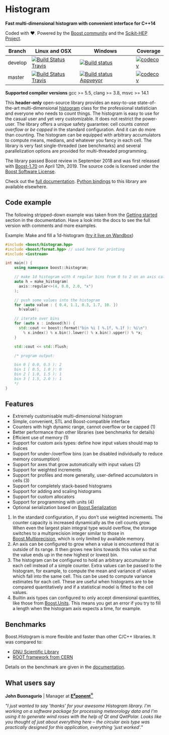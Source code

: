 # Histogram

**Fast multi-dimensional histogram with convenient interface for C++14**

Coded with ❤. Powered by the [Boost community](https://www.boost.org) and the [Scikit-HEP Project](http://scikit-hep.org).

Branch  | Linux and OSX | Windows | Coverage
------- | ------------- |-------- | --------
develop | [![Build Status Travis](https://travis-ci.com/HDembinski/histogram.svg?branch=develop)](https://travis-ci.com/HDembinski/histogram?branch=develop) | [![Build status](https://ci.appveyor.com/api/projects/status/400lx25l3jdpk96b/branch/develop?svg=true)](https://ci.appveyor.com/project/HDembinski/histogram/branch/develop) | [![codecov](https://codecov.io/gh/HDembinski/histogram/branch/develop/graph/badge.svg)](https://codecov.io/gh/HDembinski/histogram/branch/develop)
master  | [![Build Status Travis](https://travis-ci.com/HDembinski/histogram.svg?branch=master)](https://travis-ci.com/HDembinski/histogram?branch=master) | [![Build status Appveyor](https://ci.appveyor.com/api/projects/status/400lx25l3jdpk96b/branch/master?svg=true)](https://ci.appveyor.com/project/HDembinski/histogram/branch/master) | [![codecov](https://codecov.io/gh/HDembinski/histogram/branch/master/graph/badge.svg)](https://codecov.io/gh/HDembinski/histogram/branch/master)

**Supported compiler versions** gcc >= 5.5, clang >= 3.8, msvc >= 14.1

This **header-only** open-source library provides an easy-to-use state-of-the-art multi-dimensional [histogram](https://en.wikipedia.org/wiki/Histogram) class for the professional statistician and everyone who needs to count things. The histogram is easy to use for the casual user and yet very customizable. It does not restrict the power-user. The library offers a unique safety guarantee: cell counts *cannot overflow* or *be capped* in the standard configuration. And it can do more than counting. The histogram can be equipped with arbitrary accumulators to compute means, medians, and whatever you fancy in each cell. The library is very fast single-threaded (see benchmarks) and several parallelization options are provided for multi-threaded programming.

The library passed Boost review in September 2018 and was first released with [Boost-1.70](http://www.boost.org) on April 12th, 2019. The source code is licensed under the [Boost Software License](http://www.boost.org/LICENSE_1_0.txt).

Check out the [full documentation](https://www.boost.org/doc/libs/develop/libs/histogram/doc/html/index.html). [Python bindings](https://github.com/hdembinski/histogram-python) to this library are available elsewhere.

## Code example

The following stripped-down example was taken from the [Getting started](https://www.boost.org/doc/libs/develop/libs/histogram/doc/html/histogram/getting_started.html) section in the documentation. Have a look into the docs to see the full version with comments and more examples.

Example: Make and fill a 1d-histogram ([try it live on Wandbox](https://wandbox.org/permlink/FfVtlXg6fC5b52rn))

```cpp
#include <boost/histogram.hpp>
#include <boost/format.hpp> // used here for printing
#include <iostream>

int main() {
    using namespace boost::histogram;

    // make 1d histogram with 4 regular bins from 0 to 2 on an axis called "x"
    auto h = make_histogram(
      axis::regular<>(4, 0.0, 2.0, "x")
    );

    // push some values into the histogram
    for (auto value : { 0.4, 1.1, 0.3, 1.7, 10. })
      h(value);

    // iterate over bins
    for (auto x : indexed(h)) {
      std::cout << boost::format("bin %i [ %.1f, %.1f ): %i\n")
        % x.index() % x.bin().lower() % x.bin().upper() % *x;
    }

    std::cout << std::flush;

    /* program output:

    bin 0 [ 0.0, 0.5 ): 2
    bin 1 [ 0.5, 1.0 ): 0
    bin 2 [ 1.0, 1.5 ): 1
    bin 3 [ 1.5, 2.0 ): 1
    */
}
```

## Features

* Extremely customisable multi-dimensional histogram
* Simple, convenient, STL and Boost-compatible interface
* Counters with high dynamic range, cannot overflow or be capped (1)
* Better performance than other libraries (see benchmarks for details)
* Efficient use of memory (1)
* Support for custom axis types: define how input values should map to indices
* Support for under-/overflow bins (can be disabled individually to reduce memory consumption)
* Support for axes that grow automatically with input values (2)
* Support for weighted increments
* Support for profiles and more generally, user-defined accumulators in cells (3)
* Support for completely stack-based histograms
* Support for adding and scaling histograms
* Support for custom allocators
* Support for programming with units (4)
* Optional serialization based on [Boost.Serialization](https://www.boost.org/doc/libs/release/libs/serialization/)

1. In the standard configuration, if you don't use weighted increments. The counter capacity is increased dynamically as the cell counts grow. When even the largest plain integral type would overflow, the storage switches to a multiprecision integer similar to those in [Boost.Multiprecision](https://www.boost.org/doc/libs/release/libs/multiprecision/), which is only limited by available memory.
2. An axis can be configured to grow when a value is encountered that is outside of its range. It then grows new bins towards this value so that the value ends up in the new highest or lowest bin.
3. The histogram can be configured to hold an arbitrary accumulator in each cell instead of a simple counter. Extra values can be passed to the histogram, for example, to compute the mean and variance of values which fall into the same cell. This can be used to compute variance estimates for each cell. These are useful when histograms are to be compared quantitatively and if a statistical model is fitted to the cell values.
4. Builtin axis types can configured to only accept dimensional quantities, like those from [Boost.Units](https://www.boost.org/doc/libs/release/libs/units/). This means you get an error if you try to fill a length when the histogram axis expects a time, for example.

## Benchmarks

Boost.Histogram is more flexible and faster than other C/C++ libraries. It was compared to:
 - [GNU Scientific Library](https://www.gnu.org/software/gsl)
 - [ROOT framework from CERN](https://root.cern.ch)

Details on the benchmark are given in the [documentation](https://www.boost.org/doc/libs/develop/libs/histogram/doc/html/histogram/benchmarks.html).

## What users say

**John Buonagurio** | Manager at [**E<sup><i>x</i></sup>ponent<sup>&reg;</sup>**](www.exponent.com)

*"I just wanted to say 'thanks' for your awesome Histogram library. I'm working on a software package for processing meteorology data and I'm using it to generate wind roses with the help of Qt and QwtPolar. Looks like you thought of just about everything here &ndash; the circular axis type was practically designed for this application, everything 'just worked'."*
